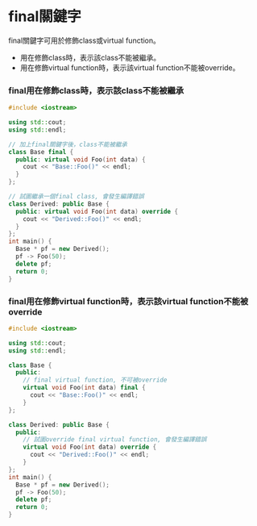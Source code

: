 # final關鍵字

final關鍵字可用於修飾class或virtual function。

* 用在修飾class時，表示該class不能被繼承。
* 用在修飾virtual function時，表示該virtual function不能被override。

### final用在修飾class時，表示該class不能被繼承

```cpp
#include <iostream>

using std::cout;
using std::endl;

// 加上final關鍵字後，class不能被繼承
class Base final {
  public: virtual void Foo(int data) {
    cout << "Base::Foo()" << endl;
  }
};

// 試圖繼承一個final class, 會發生編譯錯誤 
class Derived: public Base {
  public: virtual void Foo(int data) override {
    cout << "Derived::Foo()" << endl;
  }
};
int main() {
  Base * pf = new Derived();
  pf -> Foo(50);
  delete pf;
  return 0;
}
```

### final用在修飾virtual function時，表示該virtual function不能被override

```cpp
#include <iostream>

using std::cout;
using std::endl;

class Base {
  public:
    // final virtual function, 不可被override
    virtual void Foo(int data) final {
      cout << "Base::Foo()" << endl;
    }
};

class Derived: public Base {
  public:
    // 試圖override final virtual function, 會發生編譯錯誤 
    virtual void Foo(int data) override {
      cout << "Derived::Foo()" << endl;
    }
};
int main() {
  Base * pf = new Derived();
  pf -> Foo(50);
  delete pf;
  return 0;
}
```


